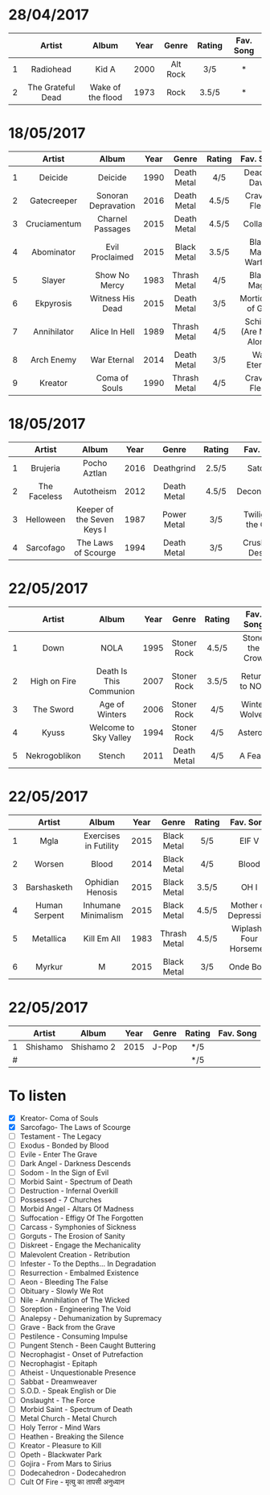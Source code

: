 <!--
Table Template
|     | Artist    | Album                 | Year        | Genre      | Rating      | Fav. Song   |
| :-: | :-------: | :-------------------: | :---------: | :--------: | :---------: | :---------: |
| #   |           |                       |             |            | */5         |             |

- [ ] 

-->

28/04/2017
============

|     | Artist            | Album               | Year   | Genre       | Rating     | Fav. Song   |
| :-: | :-------:         | :-----------------: | :----: | :---------: | :--------: | :---------: |
| 1   | Radiohead         | Kid A               | 2000   | Alt Rock    | 3/5        | *           |
| 2   | The Grateful Dead | Wake of the flood   | 1973   | Rock        | 3.5/5      | *           |


18/05/2017
============

|     | Artist       | Album               | Year   | Genre        | Rating     | Fav. Song                |
| :-: | :-------:    | :-----------------: | :----: | :---------:  | :--------: | :---------:              |
| 1   | Deicide      | Deicide             | 1990   | Death Metal  | 4/5        | Dead by Dawn             |
| 2   | Gatecreeper  | Sonoran Depravation | 2016   | Death Metal  | 4.5/5      | Craving Flesh            |
| 3   | Cruciamentum | Charnel Passages    | 2015   | Death Metal  | 4.5/5      | Collapse                 |
| 4   | Abominator   | Evil Proclaimed     | 2015   | Black Metal  | 3.5/5      | Black Mass Warfare       |
| 5   | Slayer       | Show No Mercy       | 1983   | Thrash Metal | 4/5        | Black Magic              |
| 6   | Ekpyrosis    | Witness His Dead    | 2015   | Death Metal  | 3/5        | Morticians of God        |
| 7   | Annihilator  | Alice In Hell       | 1989   | Thrash Metal | 4/5        | Schizos (Are Neve Alone) |
| 8   | Arch Enemy   | War Eternal         | 2014   | Death Metal  | 3/5        | War Eternal              |
| 9   | Kreator      | Coma of Souls       | 1990   | Thrash Metal | 4/5        | Craving Flesh            |


18/05/2017
============

|     | Artist       | Album                      | Year        | Genre       | Rating      | Fav. Song            |
| :-: | :-------:    | :-------------------:      | :---------: | :--------:  | :---------: | :---------:          |
| 1   | Brujeria     | Pocho Aztlan               | 2016        | Deathgrind  | 2.5/5       | Satongo              |
| 2   | The Faceless | Autotheism                 | 2012        | Death Metal | 4.5/5       | Deconsecrate         |
| 3   | Helloween    | Keeper of the Seven Keys I | 1987        | Power Metal | 3/5         | Twilight of the Gods |
| 4   | Sarcofago    | The Laws of Scourge        | 1994        | Death Metal | 3/5         | Crush, Kill, Destroy |


22/05/2017
============

|     | Artist        | Album                   | Year        | Genre       | Rating      | Fav. Song      |
| :-: | :-------:     | :-------------------:   | :---------: | :--------:  | :---------: | :---------:    |
| 1   | Down          | NOLA                    | 1995        | Stoner Rock | 4.5/5       | Stone the Crow |
| 2   | High on Fire  | Death Is This Communion | 2007        | Stoner Rock | 3.5/5       | Return to NOD  |
| 3   | The Sword     | Age of Winters          | 2006        | Stoner Rock | 4/5         | Winter Wolves  |
| 4   | Kyuss         | Welcome to Sky Valley   | 1994        | Stoner Rock | 4/5         | Asteroid       |
| 5   | Nekrogoblikon | Stench                  | 2011        | Death Metal | 4/5         | A Feast        |


22/05/2017
============

|     | Artist        | Album                 | Year        | Genre        | Rating      | Fav. Song               |
| :-: | :-------:     | :-------------------: | :---------: | :--------:   | :---------: | :---------:             |
| 1   | Mgla          | Exercises in Futility | 2015        | Black Metal  | 5/5         | EIF V                   |
| 2   | Worsen        | Blood                 | 2014        | Black Metal  | 4/5         | Blood                   |
| 3   | Barshasketh   | Ophidian Henosis      | 2015        | Black Metal  | 3.5/5       | OH I                    |
| 4   | Human Serpent | Inhumane Minimalism   | 2015        | Black Metal  | 4.5/5       | Mother of Depression    |
| 5   | Metallica     | Kill Em All           | 1983        | Thrash Metal | 4.5/5       | Wiplash / Four Horsemen |
| 6   | Myrkur        | M                     | 2015        | Black Metal  | 3/5         | Onde Born               |


22/05/2017
============

|     | Artist    | Album                 | Year        | Genre      | Rating      | Fav. Song   |
| :-: | :-------: | :-------------------: | :---------: | :--------: | :---------: | :---------: |
| 1   | Shishamo  | Shishamo 2            | 2015        | J-Pop      | */5         |             |
| #   |           |                       |             |            | */5         |             |




To listen
==============

- [x] Kreator- Coma of Souls
- [x] Sarcofago- The Laws of Scourge
- [ ] Testament - The Legacy
- [ ] Exodus - Bonded by Blood
- [ ] Evile - Enter The Grave
- [ ] Dark Angel - Darkness Descends
- [ ] Sodom - In the Sign of Evil
- [ ] Morbid Saint - Spectrum of Death
- [ ] Destruction - Infernal Overkill
- [ ] Possessed - 7 Churches
- [ ] Morbid Angel - Altars Of Madness
- [ ] Suffocation - Effigy Of The Forgotten
- [ ] Carcass - Symphonies of Sickness
- [ ] Gorguts - The Erosion of Sanity
- [ ] Diskreet - Engage the Mechanicality
- [ ] Malevolent Creation - Retribution
- [ ] Infester - To the Depths... In Degradation
- [ ] Resurrection - Embalmed Existence
- [ ] Aeon - Bleeding The False
- [ ] Obituary - Slowly We Rot
- [ ] Nile - Annihilation of The Wicked
- [ ] Soreption - Engineering The Void
- [ ] Analepsy - Dehumanization by Supremacy
- [ ] Grave - Back from the Grave
- [ ] Pestilence - Consuming Impulse
- [ ] Pungent Stench - Been Caught Buttering
- [ ] Necrophagist - Onset of Putrefaction
- [ ] Necrophagist - Epitaph
- [ ] Atheist - Unquestionable Presence
- [ ] Sabbat - Dreamweaver
- [ ] S.O.D. - Speak English or Die
- [ ] Onslaught - The Force
- [ ] Morbid Saint - Spectrum of Death
- [ ] Metal Church - Metal Church
- [ ] Holy Terror - Mind Wars
- [ ] Heathen - Breaking the Silence
- [ ] Kreator - Pleasure to Kill
- [ ] Opeth - Blackwater Park 
- [ ] Gojira - From Mars to Sirius
- [ ] Dodecahedron - Dodecahedron
- [ ] Cult Of Fire - मृत्यु का तापसी अनुध्यान 
